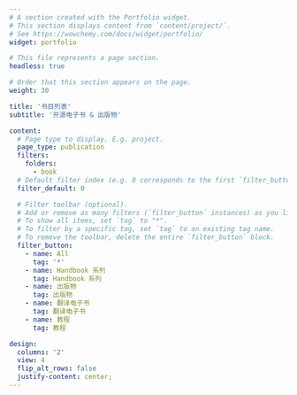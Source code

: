 ```yaml
---
# A section created with the Portfolio widget.
# This section displays content from `content/project/`.
# See https://wowchemy.com/docs/widget/portfolio/
widget: portfolio

# This file represents a page section.
headless: true

# Order that this section appears on the page.
weight: 30

title: '书目列表'
subtitle: '开源电子书 & 出版物'

content:
  # Page type to display. E.g. project.
  page_type: publication
  filters:
    folders:
      - book
  # Default filter index (e.g. 0 corresponds to the first `filter_button` instance below).
  filter_default: 0

  # Filter toolbar (optional).
  # Add or remove as many filters (`filter_button` instances) as you like.
  # To show all items, set `tag` to "*".
  # To filter by a specific tag, set `tag` to an existing tag name.
  # To remove the toolbar, delete the entire `filter_button` block.
  filter_button:
    - name: All
      tag: '*'
    - name: Handbook 系列
      tag: Handbook 系列
    - name: 出版物
      tag: 出版物
    - name: 翻译电子书
      tag: 翻译电子书
    - name: 教程
      tag: 教程

design:
  columns: '2'
  view: 4
  flip_alt_rows: false
  justify-content: center;
---
```

